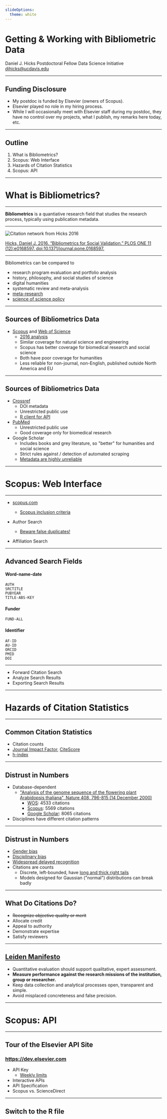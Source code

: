 ```yaml
---
slideOptions: 
  theme: white
---
```


# Getting & Working with Bibliometric Data #

Daniel J. Hicks
Postdoctoral Fellow
Data Science Initiative
djhicks@ucdavis.edu

---

## Funding Disclosure ##

- My postdoc is funded by Elsevier (owners of Scopus). 
- Elsevier played no role in my hiring process. 
- While I will occasionally meet with Elsevier staff during my postdoc, they have no control over my projects, what I publish, my remarks here today, etc. 

---

## Outline ##
1. What is Bibliometrics? 
2. Scopus: Web Interface
3. Hazards of Citation Statistics
4. Scopus: API

---

# What is Bibliometrics? #

----

**Bibliometrics** is a quantiative research field that studies the research process, typically using publication metadata. 

----

![Citation network from Hicks 2016](http://journals.plos.org/plosone/article/figure/image?size=large&id=10.1371/journal.pone.0168597.g005)

[Hicks, Daniel J. 2016. “Bibliometrics for Social Validation.” PLOS ONE 11 (12):e0168597. doi:10.1371/journal.pone.0168597.](http://journals.plos.org/plosone/article?id=10.1371/journal.pone.0168597)

----

Bibliometrics can be compared to
- research program evaluation and portfolio analysis
- history, philosophy, and social studies of science
- digital humanities
- systematic review and meta-analysis
- [meta-research](http://metrics.stanford.edu/)
- [science of science policy](https://www.nsf.gov/funding/pgm_summ.jsp?pims_id=501084)

----

## Sources of Bibliometrics Data ##

- [Scopus](https://www.scopus.com/search/form.uri?display=affiliationLookup) and [Web of Science](http://apps.webofknowledge.com/WOS_GeneralSearch_input.do?product=WOS&search_mode=GeneralSearch&SID=4AyGui1aI63HMjfAXi7&preferencesSaved=)
    - [2016 analysis](https://link.springer.com/article/10.1007/s11192-015-1765-5)
    - Similar coverage for natural science and engineering
    - Scopus has better coverage for biomedical research and social science
    - Both have poor coverage for humanities
    - Less reliable for non-journal, non-English, published outside North America and EU

----

## Sources of Bibliometrics Data ##

- [Crossref](https://www.crossref.org/services/metadata-delivery/)
    - DOI metadata
    - Unrestricted public use
    - [R client for API](https://github.com/ropensci/rcrossref)
- [PubMed](https://www.ncbi.nlm.nih.gov/home/develop/api/)
    - Unrestricted public use
    - Good coverage only for biomedical research
- Google Scholar
    - Includes books and grey literature, so "better" for humanities and social science
    - Strict rules against / detection of automated scraping
    - [Metadata are highly unreliable](https://scholar.google.com/scholar?hl=en&as_sdt=0%2C5&q=%22the+structure+of+scientific+revolutions%22&btnG=)

---


# Scopus: Web Interface #

----

- [scopus.com](https://www.scopus.com)
    - [Scopus inclusion criteria](https://www.elsevier.com/solutions/scopus/content/content-policy-and-selection)
- Author Search
    - [Beware false duplicates!](https://www.scopus.com/results/authorNamesList.uri?origin=searchauthorlookup&src=al&edit=&poppUp=&basicTab=&affiliationTab=&advancedTab=&st1=Gershwin&st2=Eric&institute=&orcidId=&authSubject=LFSC&_authSubject=on&authSubject=HLSC&_authSubject=on&authSubject=PHSC&_authSubject=on&authSubject=SOSC&_authSubject=on&s=AUTHLASTNAME%28Gershwin%29+AND+AUTHFIRST%28Eric%29&sdt=&sot=&searchId=&exactSearch=off&sid=)

- Affiliation Search

----

## Advanced Search Fields ##

#### Word-name-date ####
    AUTH
    SRCTITLE
    PUBYEAR
    TITLE-ABS-KEY

#### Funder ####
    FUND-ALL

#### Identifier ####
    AF-ID
    AU-ID
    ORCID
    PMID
    DOI
    
----

- Forward Citation Search
- Analyze Search Results
- Exporting Search Results

---

# Hazards of Citation Statistics #

----

## Common Citation Statistics ## 

- Citation counts
- [Journal Impact Factor](https://clarivate.com/essays/impact-factor/), [CiteScore](https://www.scopus.com/sources.uri?zone=TopNavBar&origin=SearchAffiliationLookup)
- [h-index](http://www.benchfly.com/blog/h-index-what-it-is-and-how-to-find-yours/)

----

## Distrust in Numbers ##

- Database-dependent
    - ["Analysis of the genome sequence of the flowering plant Arabidopsis thaliana", Nature 408, 796-815 (14 December 2000)](https://www.nature.com/nature/journal/v408/n6814/full/408796a0.html)
        - [WOS](http://apps.webofknowledge.com/full_record.do?product=WOS&search_mode=GeneralSearch&qid=9&SID=4AyGui1aI63HMjfAXi7&page=1&doc=1): 4533 citations
        - [Scopus](https://www.scopus.com/record/display.uri?eid=2-s2.0-0034649566&origin=resultslist&sort=cp-f&src=s&st1=Eisen&st2=Jonathan&nlo=1&nlr=20&nls=count-f&sid=028a2a8ef5a8803b67d3e1ece74361c7&sot=anl&sdt=aut&sl=39&s=AU-ID%28%22Eisen%2c+Jonathan+A.%22+35247902700%29&relpos=0&citeCnt=5569&searchTerm=): 5569 citations
        - [Google Scholar](https://scholar.google.com/scholar?q=Analysis+of+the+genome+sequence+of+the+flowering+plant+Arabidopsis+thaliana): 8065 citations
- Disciplines have different citation patterns

----

## Distrust in Numbers ##

- [Gender bias](http://www.nature.com/news/bibliometrics-global-gender-disparities-in-science-1.14321)
- [Disciplinary bias](https://www.sciencedirect.com/science/article/pii/S0048733317301038)
- [Widespread delayed recognition](http://www.pnas.org/content/112/24/7426.full.pdf)
- Citations are counts
    - Discrete, left-bounded, have [long and thick right tails](https://quantixed.wordpress.com/2016/01/05/the-great-curve-ii-citation-distributions-and-reverse-engineering-the-jif/)
    - Models designed for Gaussian ("normal") distributions can break badly


----

## What Do Citations Do? ##

- ~~Recognize objective quality or merit~~
- Allocate credit
- Appeal to authority
- Demonstrate expertise
- Satisfy reviewers

----

## [Leiden Manifesto](https://www.nature.com/polopoly_fs/1.17351!/menu/main/topColumns/topLeftColumn/pdf/520429a.pdf?origin=ppub) ##

- Quantitative evaluation should support qualitative, expert assessment.
- **Measure performance against the research missions of the institution, group or researcher.**
- Keep data collection and analytical processes open, transparent and simple. 
- Avoid misplaced concreteness and false precision. 


---

# Scopus: API #

----

## Tour of the Elsevier API Site ##

### https://dev.elsevier.com ###

- API Key
    - [Weekly limits](https://dev.elsevier.com/api_key_settings.html)
- Interactive APIs
- API Specification
- Scopus vs. ScienceDirect

----

## Switch to the R file ##